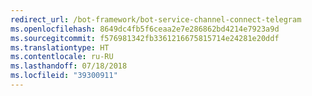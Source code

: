 ```yaml
---
redirect_url: /bot-framework/bot-service-channel-connect-telegram
ms.openlocfilehash: 8649dc4fb5f6ceaa2e7e286862bd4214e7923a9d
ms.sourcegitcommit: f576981342fb3361216675815714e24281e20ddf
ms.translationtype: HT
ms.contentlocale: ru-RU
ms.lasthandoff: 07/18/2018
ms.locfileid: "39300911"
---
```

